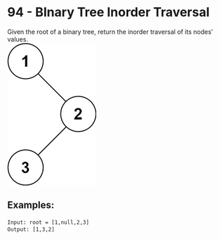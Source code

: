 # 94 - BInary Tree Inorder Traversal
Given the root of a binary tree, return the inorder traversal of its nodes' values.  
![Binary Tree](imgs/inorder_1.jpg)
## Examples:
```
Input: root = [1,null,2,3]
Output: [1,3,2]
```